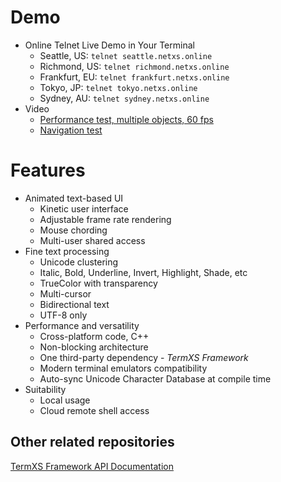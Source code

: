 # Demo
- Online Telnet Live Demo in Your Terminal
  - Seattle, US: `telnet seattle.netxs.online`
  - Richmond, US: `telnet richmond.netxs.online`
  - Frankfurt, EU: `telnet frankfurt.netxs.online`
  - Tokyo, JP: `telnet tokyo.netxs.online`
  - Sydney, AU: `telnet sydney.netxs.online`
- Video
  - [Performance test, multiple objects, 60 fps](https://youtu.be/mQVOlCJZZ4w)
  - [Navigation test](https://youtu.be/5h1fJ-es8kQ)

# Features
- Animated text-based UI
  - Kinetic user interface
  - Adjustable frame rate rendering
  - Mouse chording
  - Multi-user shared access
- Fine text processing
  - Unicode clustering
  - Italic, Bold, Underline, Invert, Highlight, Shade, etc
  - TrueColor with transparency
  - Multi-cursor
  - Bidirectional text
  - UTF-8 only
- Performance and versatility  
  - Cross-platform code, C++
  - Non-blocking architecture
  - One third-party dependency - _TermXS Framework_
  - Modern terminal emulators compatibility
  - Auto-sync Unicode Character Database at compile time
- Suitability
  - Local usage
  - Cloud remote shell access

## Other related repositories
[TermXS Framework API Documentation](https://github.com/netxs-group/TermXS-Docs)
